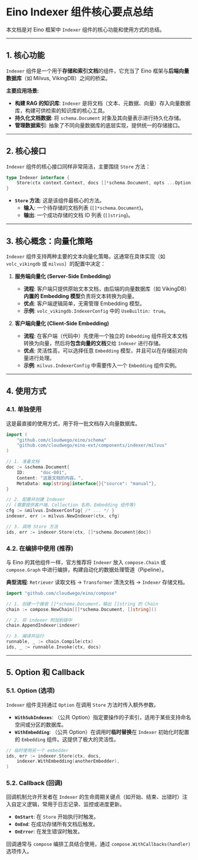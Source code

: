 # Eino Indexer 组件核心要点总结

本文档是对 Eino 框架中 `Indexer` 组件的核心功能和使用方式的总结。

---

## 1. 核心功能

`Indexer` 组件是一个用于**存储和索引文档**的组件，它充当了 Eino 框架与**后端向量数据库**（如 Milvus, VikingDB）之间的桥梁。

**主要应用场景:**
- **构建 RAG 的知识库**: `Indexer` 是将文档（文本、元数据、向量）存入向量数据库，构建可供检索的知识库的核心工具。
- **持久化文档数据**: 将 `schema.Document` 对象及其向量表示进行持久化存储。
- **管理数据索引**: 抽象了不同向量数据库的底层实现，提供统一的存储接口。

---

## 2. 核心接口

`Indexer` 组件的核心接口同样非常简洁，主要围绕 `Store` 方法：

```go
type Indexer interface {
    Store(ctx context.Context, docs []*schema.Document, opts ...Option) (ids []string, err error)
}
```

- **`Store` 方法**: 这是该组件最核心的方法。
    - **输入**: 一个待存储的文档列表 (`[]*schema.Document`)。
    - **输出**: 一个成功存储的文档 ID 列表 (`[]string`)。

---

## 3. 核心概念：向量化策略

`Indexer` 组件支持两种主要的文本向量化策略，这通常在具体实现（如 `volc_vikingdb` 或 `milvus`）的配置中决定：

1.  **服务端向量化 (Server-Side Embedding)**
    - **流程**: 客户端只提供原始文本文档，由后端的向量数据库（如 VikingDB）**内置的 Embedding 模型**负责将文本转换为向量。
    - **优点**: 客户端逻辑简单，无需管理 Embedding 模型。
    - **示例**: `volc_vikingdb.IndexerConfig` 中的 `UseBuiltin: true`。

2.  **客户端向量化 (Client-Side Embedding)**
    - **流程**: 在客户端（代码中）先使用一个独立的 `Embedding` 组件将文本文档转换为向量，然后将**包含向量的文档**交给 `Indexer` 进行存储。
    - **优点**: 灵活性高，可以选择任意 `Embedding` 模型，并且可以在存储前对向量进行处理。
    - **示例**: `milvus.IndexerConfig` 中需要传入一个 `Embedding` 组件实例。

---

## 4. 使用方式

### 4.1. 单独使用

这是最直接的使用方式，用于将一批文档存入向量数据库。

```go
import (
    "github.com/cloudwego/eino/schema"
    "github.com/cloudwego/eino-ext/components/indexer/milvus"
)

// 1. 准备文档
doc := &schema.Document{
    ID:      "doc-001",
    Content: "这是文档的内容。",
    MetaData: map[string]interface{}{"source": "manual"},
}

// 2. 配置并创建 Indexer
// (需要提供客户端、Collection 名称、Embedding 组件等)
cfg := &milvus.IndexerConfig{ /* ... */ }
indexer, err := milvus.NewIndexer(ctx, cfg)

// 3. 调用 Store 方法
ids, err := indexer.Store(ctx, []*schema.Document{doc})
```

### 4.2. 在编排中使用 (推荐)

与 Eino 的其他组件一样，官方推荐将 `Indexer` 放入 `compose.Chain` 或 `compose.Graph` 中进行编排，构建自动化的数据处理管道（Pipeline）。

**典型流程**: `Retriever` 读取文档 -> `Transformer` 清洗文档 -> `Indexer` 存储文档。

```go
import "github.com/cloudwego/eino/compose"

// 1. 创建一个接收 []*schema.Document，输出 []string 的 Chain
chain := compose.NewChain[[]*schema.Document, []string]()

// 2. 将 indexer 附加到链中
chain.AppendIndexer(indexer)

// 3. 编译并运行
runnable, _ := chain.Compile(ctx)
ids, _ := runnable.Invoke(ctx, docs)
```

---

## 5. Option 和 Callback

### 5.1. Option (选项)

`Indexer` 组件支持通过 `Option` 在调用 `Store` 方法时传入额外参数。

- **`WithSubIndexes`**: （公共 Option）指定要操作的子索引，适用于某些支持命名空间或分区的数据库。
- **`WithEmbedding`**: （公共 Option）在调用时**临时替换**在 `Indexer` 初始化时配置的 `Embedding` 组件。这提供了极大的灵活性。

```go
// 临时使用另一个 embedder
ids, err := indexer.Store(ctx, docs,
    indexer.WithEmbedding(anotherEmbedder),
)
```

### 5.2. Callback (回调)

回调机制允许开发者在 `Indexer` 的生命周期关键点（如开始、结束、出错时）注入自定义逻辑，常用于日志记录、监控或进度更新。

- **`OnStart`**: 在 `Store` 开始执行时触发。
- **`OnEnd`**: 在成功存储所有文档后触发。
- **`OnError`**: 在发生错误时触发。

回调通常与 `compose` 编排工具结合使用，通过 `compose.WithCallbacks(handler)` 选项传入。